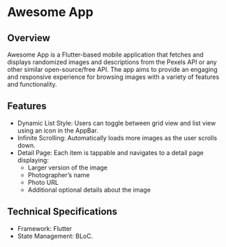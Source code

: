 # Awesome App

## Overview

Awesome App is a Flutter-based mobile application that fetches and displays randomized images and descriptions from the Pexels API or any other similar open-source/free API. The app aims to provide an engaging and responsive experience for browsing images with a variety of features and functionality.

## Features

- Dynamic List Style: Users can toggle between grid view and list view using an icon in the AppBar.
- Infinite Scrolling: Automatically loads more images as the user scrolls down.
- Detail Page: Each item is tappable and navigates to a detail page displaying:
  * Larger version of the image
  * Photographer’s name
  * Photo URL
  * Additional optional details about the image

## Technical Specifications

-  Framework: Flutter
-  State Management: BLoC.
